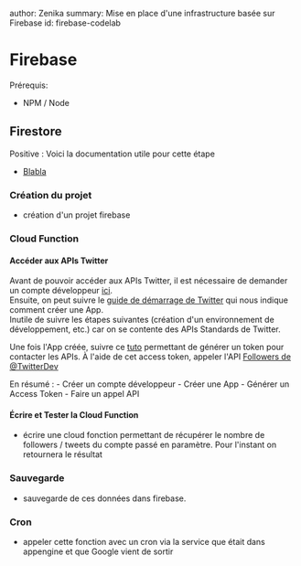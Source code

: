 author: Zenika
summary: Mise en place d'une infrastructure basée sur Firebase
id: firebase-codelab

# Firebase

Prérequis:

- NPM / Node

## Firestore

Positive
: Voici la documentation utile pour cette étape

- [Blabla](blabla)

### Création du projet

- création d'un projet firebase

### Cloud Function

#### Accéder aux APIs Twitter
Avant de pouvoir accéder aux APIs Twitter, il est nécessaire de demander un compte développeur [ici](https://developer.twitter.com/en/apply-for-access).  
Ensuite, on peut suivre le [guide de démarrage de Twitter](https://developer.twitter.com/en/account/get-started) qui nous indique comment créer une App.  
Inutile de suivre les étapes suivantes (création d'un environnement de développement, etc.) car on se contente des APIs Standards de Twitter.

Une fois l'App créée, suivre ce [tuto](https://developer.twitter.com/en/docs/basics/authentication/overview/application-only) permettant de générer un token pour contacter les APIs.
À l'aide de cet access token, appeler l'API [Followers de @TwitterDev](https://api.twitter.com/1.1/followers/list.json?cursor=-1&screen_name=twitterdev&skip_status=true&include_user_entities=false)


En résumé :
	- Créer un compte développeur
	- Créer une App
	- Générer un Access Token
	- Faire un appel API

#### Écrire et Tester la Cloud Function
- écrire une cloud fonction permettant de récupérer le nombre de followers / tweets du compte passé en paramètre. Pour l'instant on retournera le résultat

### Sauvegarde
- sauvegarde de ces données dans firebase. 

### Cron
- appeler cette fonction avec un cron via la service que était dans appengine et que Google vient de sortir

